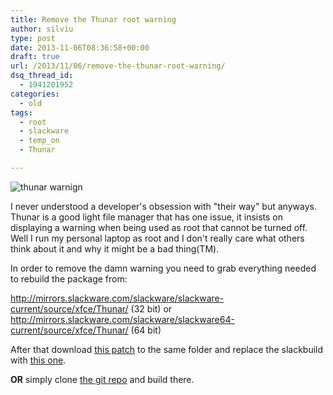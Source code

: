 ```yaml
---
title: Remove the Thunar root warning
author: silviu
type: post
date: 2013-11-06T08:36:58+00:00
draft: true
url: /2013/11/06/remove-the-thunar-root-warning/
dsq_thread_id:
  - 1941201952
categories:
  - old
tags:
  - root
  - slackware
  - temp_on
  - Thunar

---
```


![thunar warnign](/blog/images/2013/thunar-warning.png)  

I never understood a developer's obsession with "their way" but anyways. Thunar is a good light file manager that has one issue, it insists on displaying a warning when being used as root that cannot be turned off. Well I run my personal laptop as root and I don't really care what others think about it and why it might be a bad thing(TM).

In order to remove the damn warning you need to grab everything needed to rebuild the package from:

<http://mirrors.slackware.com/slackware/slackware-current/source/xfce/Thunar/> (32 bit) or <http://mirrors.slackware.com/slackware/slackware64-current/source/xfce/Thunar/> (64 bit)

After that download [this patch][2] to the same folder and replace the slackbuild with [this one][3].

**OR** simply clone [the git repo][4] and build there.

 [1]: http://blog.silviuvulcan.ro/wp-content/uploads/sites/2/2013/11/thunar-warning.png
 [2]: https://github.com/filviu/slackbuilds/raw/master/Thunar/no-root-warning.patch
 [3]: https://github.com/filviu/slackbuilds/raw/master/Thunar/Thunar.SlackBuild
 [4]: https://github.com/filviu/slackbuilds/